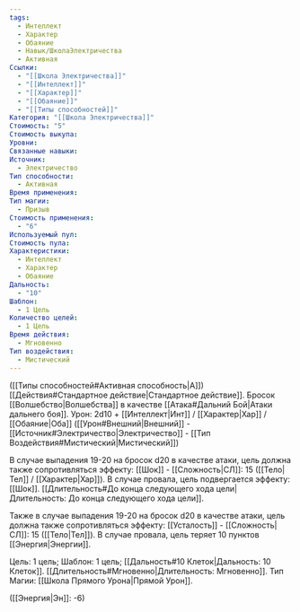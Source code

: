 ```yaml
---
tags:
  - Интеллект
  - Характер
  - Обаяние
  - Навык/ШколаЭлектричества
  - Активная
Ссылки:
  - "[[Школа Электричества]]"
  - "[[Интеллект]]"
  - "[[Характер]]"
  - "[[Обаяние]]"
  - "[[Типы способностей]]"
Категория: "[[Школа Электричества]]"
Стоимость: "5"
Стоимость выкупа: 
Уровни: 
Связанные навыки: 
Источник:
  - Электричество
Тип способности:
  - Активная
Время применения: 
Тип магии:
  - Призыв
Стоимость применения:
  - "6"
Используемый пул: 
Стоимость пула: 
Характеристики:
  - Интеллект
  - Характер
  - Обаяние
Дальность:
  - "10"
Шаблон:
  - 1 Цель
Количество целей:
  - 1 Цель
Время действия:
  - Мгновенно
Тип воздействия:
  - Мистический
---
```

([[Типы способностей#Активная способность|А]]) [[Действия#Стандартное действие|Стандартное действие]]. Бросок [[Волшебство|Волшебства]] в качестве [[Атака#Дальний Бой|Атаки дальнего боя]]. Урон: 2d10 + [[Интеллект|Инт]] / [[Характер|Хар]] / [[Обаяние|Оба]] ([[Урон#Внешний|Внешний]] - [[Источник#Электричество|Электричество]] - [[Тип Воздействия#Мистический|Мистический]])

В случае выпадения 19-20 на бросок d20 в качестве атаки, цель должна также сопротивляться эффекту: [[Шок]] - [[Сложность|СЛ]]: 15 ([[Тело|Тел]] / [[Характер|Хар]]). В случае провала, цель подвергается эффекту: [[Шок]]. [[Длительность#До конца следующего хода цели|Длительность: До конца следующего хода цели]].

Также в случае выпадения 19-20 на бросок d20 в качестве атаки, цель должна также сопротивляться эффекту: [[Усталость]] - [[Сложность|СЛ]]: 15 ([[Тело|Тел]]). В случае провала, цель теряет 10 пунктов [[Энергия|Энергии]]. 

Цель: 1 цель; Шаблон: 1 цель; [[Дальность#10 Клеток|Дальность: 10 Клеток]]. [[Длительность#Мгновенно|Длительность: Мгновенно]]. Тип Магии: [[Школа Прямого Урона|Прямой Урон]].

([[Энергия|Эн]]: -6)